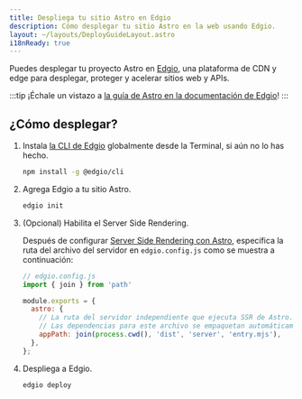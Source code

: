 ```yaml
---
title: Despliega tu sitio Astro en Edgio
description: Cómo desplegar tu sitio Astro en la web usando Edgio.
layout: ~/layouts/DeployGuideLayout.astro
i18nReady: true
---
```


Puedes desplegar tu proyecto Astro en [Edgio](https://www.edg.io/), una plataforma de CDN y edge para desplegar, proteger y acelerar sitios web y APIs.

:::tip
¡Échale un vistazo a [la guía de Astro en la documentación de Edgio](https://docs.edg.io/guides/astro)!
:::

## ¿Cómo desplegar?

1. Instala [la CLI de Edgio](https://docs.edg.io/guides/cli) globalmente desde la Terminal, si aún no lo has hecho.

    ```bash
    npm install -g @edgio/cli
    ```

2. Agrega Edgio a tu sitio Astro.

    ```bash
    edgio init
    ```

3. (Opcional) Habilita el Server Side Rendering.

    Después de configurar [Server Side Rendering con Astro](/es/guides/server-side-rendering/), especifica la ruta del archivo del servidor en `edgio.config.js` como se muestra a continuación:

    ```js ins={2,5-9}
    // edgio.config.js
    import { join } from 'path'

    module.exports = {
      astro: {
        // La ruta del servidor independiente que ejecuta SSR de Astro.
        // Las dependencias para este archivo se empaquetan automáticamente.
        appPath: join(process.cwd(), 'dist', 'server', 'entry.mjs'),
      },
    };
    ```

4. Despliega a Edgio.

    ```bash
    edgio deploy
    ```
